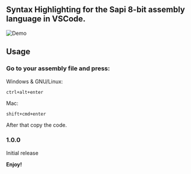 ## Syntax Highlighting for the Sapi 8-bit assembly language in VSCode.

![Demo](https://github.com/MemerGamer/sapi-8bitCPU-VSCode-Assambler/blob/master/img/demo.gif?raw=true)

## Usage

### Go to your assembly file and press:

Windows & GNU/Linux:

```
ctrl+alt+enter
```

Mac:

```
shift+cmd+enter
```

After that copy the code.

### 1.0.0

Initial release

**Enjoy!**
